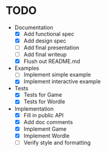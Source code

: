 # TODO
- Documentation
  - [x] Add functional spec
  - [x] Add design spec
  - [ ] Add final presentation
  - [ ] Add final writeup
  - [x] Flush out README.md
- Examples
  - [ ] Implement simple example
  - [x] Implement interactive example
- Tests
  - [x] Tests for Game
  - [x] Tests for Wordle
- Implementation
  - [x] Fill in public API
  - [x] Add doc comments
  - [x] Implement Game
  - [x] Implement Wordle
  - [ ] Verify style and formatting